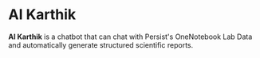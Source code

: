 # AI Karthik
**AI Karthik** is a chatbot that can chat with Persist's OneNotebook Lab Data and automatically generate structured scientific reports.
